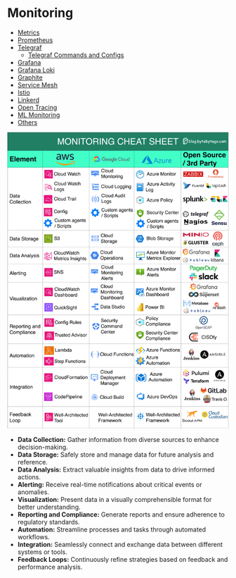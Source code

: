 # Monitoring

- [Metrics](metrics)
- [Prometheus](prometheus/readme.md)
- [Telegraf](telegraf/readme.md)
    - [Telegraf Commands and Configs](telegraf/commands-and-configs)
- [Grafana](grafana)
- [Grafana Loki](grafana-loki)
- [Graphite](graphite)
- [Service Mesh](service-mesh)
- [Istio](istio/readme.md)
- [Linkerd](linkerd)
- [Open Tracing](open-tracing)
- [ML Monitoring](ai/libraries/ml-monitoring.md)
- [Others](devops/monitoring/others.md)

![Monitoring Cheat Sheet](../../media/Pasted%20image%2020240115131943.png)

- **Data Collection:** Gather information from diverse sources to enhance decision-making.
- **Data Storage:** Safely store and manage data for future analysis and reference.
- **Data Analysis:** Extract valuable insights from data to drive informed actions.
- **Alerting:** Receive real-time notifications about critical events or anomalies.
- **Visualization:** Present data in a visually comprehensible format for better understanding.
- **Reporting and Compliance:** Generate reports and ensure adherence to regulatory standards.
- **Automation:** Streamline processes and tasks through automated workflows.
- **Integration:** Seamlessly connect and exchange data between different systems or tools.
- **Feedback Loops:** Continuously refine strategies based on feedback and performance analysis.
